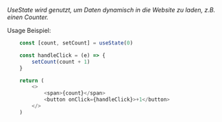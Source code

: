 _UseState wird genutzt, um Daten dynamisch in die Website zu laden, z.B. einen Counter._

Usage Beispiel:
```javascript
	const [count, setCount] = useState(0)

	const handleClick = (e) => {
		setCount(count + 1)
	}

	return (
		<>
			<span>{count}</span>
			<button onClick={handleClick}>+1</button>
		</>
	)
```
